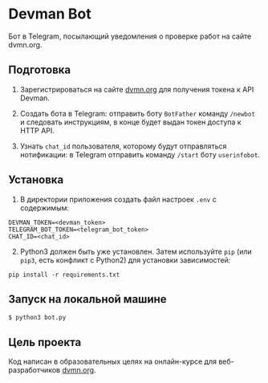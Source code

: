 # Devman Bot

Бот в Telegram, посылающий уведомления о проверке работ на сайте dvmn.org.

## Подготовка

1. Зарегистрироваться на сайте [dvmn.org](https://dvmn.org/) для получения токена к API 
Devman.

2. Создать бота в Telegram: отправить боту `BotFather` команду `/newbot` и следовать инструкциям, в конце будет выдан токен доступа к HTTP API.

3. Узнать `chat_id` пользователя, которому будут отправляться нотификации: в Telegram отправить команду `/start` боту `userinfobot`.

## Установка

1. В директории приложения создать файл настроек `.env` с содержимым:
```#!bash
DEVMAN_TOKEN=<devman_token>
TELEGRAM_BOT_TOKEN=<telegram_bot_token>
CHAT_ID=<chat_id>
```
2. Python3 должен быть уже установлен. 
Затем используйте `pip` (или `pip3`, есть конфликт с Python2) для установки зависимостей:
```#!bash
pip install -r requirements.txt
```
## Запуск на локальной машине
```#!bash
$ python3 bot.py
```
## Цель проекта

Код написан в образовательных целях на онлайн-курсе для веб-разработчиков [dvmn.org](https://dvmn.org/).
